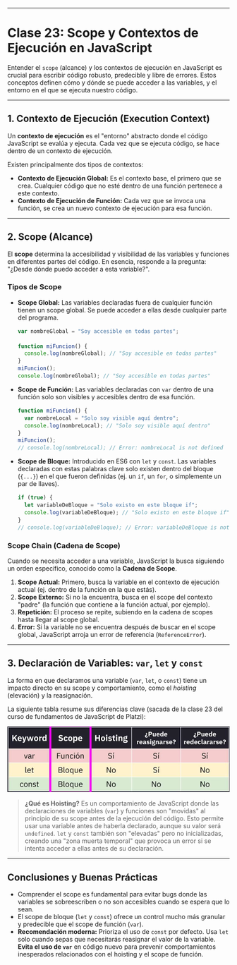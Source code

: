 
---

# Clase 23: Scope y Contextos de Ejecución en JavaScript

Entender el `scope` (alcance) y los contextos de ejecución en JavaScript es crucial para escribir código robusto, predecible y libre de errores. Estos conceptos definen cómo y dónde se puede acceder a las variables, y el entorno en el que se ejecuta nuestro código.

---

## 1. Contexto de Ejecución (Execution Context)

Un **contexto de ejecución** es el "entorno" abstracto donde el código JavaScript se evalúa y ejecuta. Cada vez que se ejecuta código, se hace dentro de un contexto de ejecución.

Existen principalmente dos tipos de contextos:

-   **Contexto de Ejecución Global:** Es el contexto base, el primero que se crea. Cualquier código que no esté dentro de una función pertenece a este contexto.
-   **Contexto de Ejecución de Función:** Cada vez que se invoca una función, se crea un nuevo contexto de ejecución para esa función.

---

## 2. Scope (Alcance)

El **scope** determina la accesibilidad y visibilidad de las variables y funciones en diferentes partes del código. En esencia, responde a la pregunta: "¿Desde dónde puedo acceder a esta variable?".

### Tipos de Scope

-   **Scope Global:** Las variables declaradas fuera de cualquier función tienen un scope global. Se puede acceder a ellas desde cualquier parte del programa.

    ```javascript
    var nombreGlobal = "Soy accesible en todas partes";

    function miFuncion() {
      console.log(nombreGlobal); // "Soy accesible en todas partes"
    }
    miFuncion();
    console.log(nombreGlobal); // "Soy accesible en todas partes"
    ```

-   **Scope de Función:** Las variables declaradas con `var` dentro de una función solo son visibles y accesibles dentro de esa función.

    ```javascript
    function miFuncion() {
      var nombreLocal = "Solo soy visible aquí dentro";
      console.log(nombreLocal); // "Solo soy visible aquí dentro"
    }
    miFuncion();
    // console.log(nombreLocal); // Error: nombreLocal is not defined
    ```

-   **Scope de Bloque:** Introducido en ES6 con `let` y `const`. Las variables declaradas con estas palabras clave solo existen dentro del bloque (`{...}`) en el que fueron definidas (ej. un `if`, un `for`, o simplemente un par de llaves).
    ```javascript
    if (true) {
      let variableDeBloque = "Solo existo en este bloque if";
      console.log(variableDeBloque); // "Solo existo en este bloque if"
    }
    // console.log(variableDeBloque); // Error: variableDeBloque is not defined
    ```

### Scope Chain (Cadena de Scope)

Cuando se necesita acceder a una variable, JavaScript la busca siguiendo un orden específico, conocido como la **Cadena de Scope**.

1.  **Scope Actual:** Primero, busca la variable en el contexto de ejecución actual (ej. dentro de la función en la que estás).
2.  **Scope Externo:** Si no la encuentra, busca en el scope del contexto "padre" (la función que contiene a la función actual, por ejemplo).
3.  **Repetición:** El proceso se repite, subiendo en la cadena de scopes hasta llegar al scope global.
4.  **Error:** Si la variable no se encuentra después de buscar en el scope global, JavaScript arroja un error de referencia (`ReferenceError`).

---

## 3. Declaración de Variables: `var`, `let` y `const`

La forma en que declaramos una variable (`var`, `let`, o `const`) tiene un impacto directo en su scope y comportamiento, como el *hoisting* (elevación) y la reasignación.

La siguiente tabla resume sus diferencias  clave (sacada de la clase 23 del curso de fundamentos de JavaScript de Platzi):

![Tabla de diferencias](../assets/diagrama_scope_contextos_ejecucion.png)

> **¿Qué es Hoisting?** Es un comportamiento de JavaScript donde las declaraciones de variables (`var`) y funciones son "movidas" al principio de su scope antes de la ejecución del código. Esto permite usar una variable antes de haberla declarado, aunque su valor será `undefined`. `let` y `const` también son "elevadas" pero no inicializadas, creando una "zona muerta temporal" que provoca un error si se intenta acceder a ellas antes de su declaración.

---

## Conclusiones y Buenas Prácticas

-   Comprender el scope es fundamental para evitar bugs donde las variables se sobreescriben o no son accesibles cuando se espera que lo sean.
-   El scope de bloque (`let` y `const`) ofrece un control mucho más granular y predecible que el scope de función (`var`).
-   **Recomendación moderna:** Prioriza el uso de `const` por defecto. Usa `let` solo cuando sepas que necesitarás reasignar el valor de la variable. **Evita el uso de `var`** en código nuevo para prevenir comportamientos inesperados relacionados con el hoisting y el scope de función.